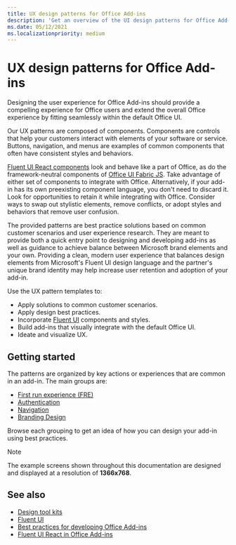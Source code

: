```yaml
---
title: UX design patterns for Office Add-ins
description: 'Get an overview of the UI design patterns for Office Add-ins, including patterns for navigation, authentication, first-run, and branding.'
ms.date: 05/12/2021
ms.localizationpriority: medium
---
```


# UX design patterns for Office Add-ins

Designing the user experience for Office Add-ins should provide a compelling experience for Office users and extend the overall Office experience by fitting seamlessly within the default Office UI.  

Our UX patterns are composed of components. Components are controls that help your customers interact with elements of your software or service. Buttons, navigation, and menus are examples of common components that often have consistent styles and behaviors.

[Fluent UI React components](using-office-ui-fabric-react.md) look and behave like a part of Office, as do the framework-neutral components of [Office UI Fabric JS](fabric-core.md). Take advantage of either set of components to integrate with Office. Alternatively, if your add-in has its own preexisting component language, you don't need to discard it. Look for opportunities to retain it while integrating with Office. Consider ways to swap out stylistic elements, remove conflicts, or adopt styles and behaviors that remove user confusion.

The provided patterns are best practice solutions based on common customer scenarios and user experience research. They are meant to provide both a quick entry point to designing and developing add-ins as well as guidance to achieve balance between Microsoft brand elements and your own. Providing a clean, modern user experience that balances design elements from Microsoft's Fluent UI design language and the partner's unique brand identity may help increase user retention and adoption of your add-in.

Use the UX pattern templates to:

* Apply solutions to common customer scenarios.
* Apply design best practices.
* Incorporate [Fluent UI](https://developer.microsoft.com/fluentui#/get-started) components and styles.
* Build add-ins that visually integrate with the default Office UI.
* Ideate and visualize UX.

## Getting started

The patterns are organized by key actions or experiences that are common in an add-in. The main groups are:

* [First run experience (FRE)](../design/first-run-experience-patterns.md)
* [Authentication](../design/authentication-patterns.md)
* [Navigation](../design/navigation-patterns.md)
* [Branding Design](../design/branding-patterns.md)

Browse each grouping to get an idea of how you can design your add-in using best practices.

> [!NOTE]
> The example screens shown throughout this documentation are designed and displayed at a resolution of **1366x768**.

## See also

* [Design tool kits](design-toolkits.md)
* [Fluent UI](https://developer.microsoft.com/fluentui#)
* [Best practices for developing Office Add-ins](../concepts/add-in-development-best-practices.md)
* [Fluent UI React in Office Add-ins](using-office-ui-fabric-react.md)
